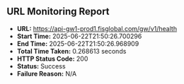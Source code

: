 ## URL Monitoring Report

- **URL:** https://api-gw1-prod1.fisglobal.com/gw/v1/health
- **Start Time:** 2025-06-22T21:50:26.700296
- **End Time:** 2025-06-22T21:50:26.968909
- **Total Time Taken:** 0.268613 seconds
- **HTTP Status Code:** 200
- **Status:** Success
- **Failure Reason:** N/A
